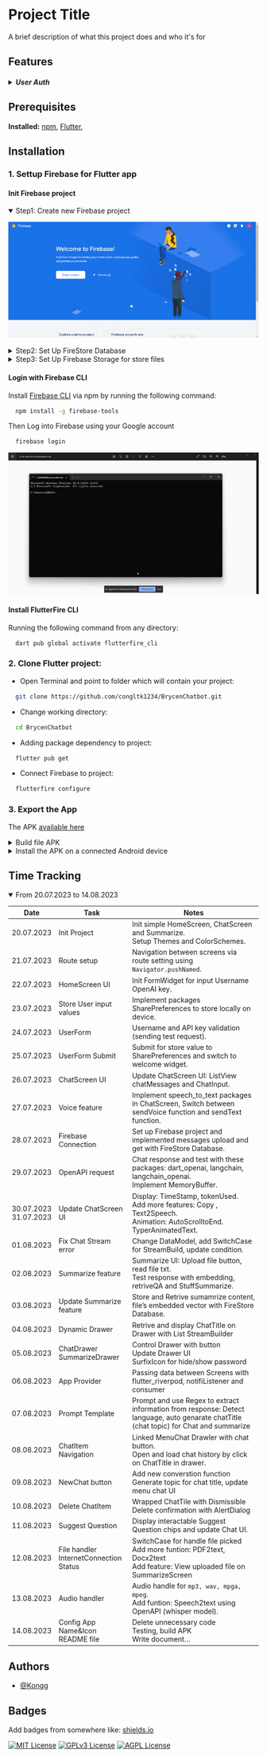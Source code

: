 
# Project Title

A brief description of what this project does and who it's for

## Features

<h5><details>
<summary>User Auth</summary>

|Login & Validation|Update & Logout|
|--|--|
<img src="https://raw.githubusercontent.com/congltk1234/BrycenChatbot/main/docs/assets/gif/Login.gif"  height="400"/>|<img src="https://raw.githubusercontent.com/congltk1234/BrycenChatbot/main/docs/assets/gif/Change_Logout.gif"  height="400"/>|

</details>


## Prerequisites

**Installed:** [npm](https://nodejs.org/en), [Flutter](https://docs.flutter.dev/get-started/install), 



## Installation
### 1. Settup Firebase for Flutter app
#### Init Firebase project

<details open>
<summary>Step1: Create new Firebase project</summary>

![Init Firebase project](https://raw.githubusercontent.com/congltk1234/BrycenChatbot/main/docs/assets/gif/1_initProject.gif)

</details>

<details>
<summary>Step2: Set Up FireStore Database</summary>

![FirestoreDatabase](https://raw.githubusercontent.com/congltk1234/BrycenChatbot/main/docs/assets/gif/2_FirestoreDatabase.gif)

</details>


<details>
<summary>Step3: Set Up Firebase Storage for store files</summary>

![FirebaseStorage](https://raw.githubusercontent.com/congltk1234/BrycenChatbot/main/docs/assets/gif/3_firebaseStorage.gif)

</details>


#### Login with Firebase CLI
Install [Firebase CLI](https://firebase.google.com/docs/cli#setup_update_cli) via npm by running the following command:
```bash
  npm install -g firebase-tools
```

Then Log into Firebase using your Google account

```bash
  firebase login
```

![FirebaseStorage](https://raw.githubusercontent.com/congltk1234/BrycenChatbot/main/docs/assets/gif/4_firebaseLogin.gif)

#### Install FlutterFire CLI 
Running the following command from any directory:
```bash
  dart pub global activate flutterfire_cli
```

### 2. Clone Flutter project:
- Open Terminal and point to folder which will contain your project:
```bash
  git clone https://github.com/congltk1234/BrycenChatbot.git
```
- Change working directory:
```bash
  cd BrycenChatbot
```
- Adding package dependency to project:
```bash
  flutter pub get
```
- Connect Firebase to project:
```bash
  flutterfire configure
```




### 3. Export the App

The APK [available here]()

<details>
<summary>Build file APK</summary>
<br>

```bash
  flutter build apk
```
or
```bash
  flutter build apk --no-pub --no-shrink
```
![](https://raw.githubusercontent.com/congltk1234/BrycenChatbot/main/docs/assets/BuildAPK.jpg)

</details>

<details>
<summary>Install the APK on a connected Android device</summary>
<br>
Connect your Android device to your computer with a USB cable, then run the command line

```bash
  flutter install
```
</details>




## Time Tracking
<details open>
<summary>From 20.07.2023 to 14.08.2023</summary>

|Date|Task|Notes|
|--|--|--|
|20.07.2023| Init Project |Init simple HomeScreen, ChatScreen and Summarize.<br>Setup Themes and ColorSchemes.|
|21.07.2023|Route setup| Navigation between screens via route setting using `Navigator.pushNamed`.|
|22.07.2023| HomeScreen UI|Init FormWidget for input Username OpenAI key.|
|23.07.2023|Store User input values|Implement packages SharePreferences to store locally on device.|
|24.07.2023|UserForm|Username and API key validation (sending test request).|
|25.07.2023|UserForm Submit |Submit for store value to SharePreferences and switch to welcome widget.|
|26.07.2023| ChatScreen UI| Update ChatScreen UI: ListView chatMessages and ChatInput.|
|27.07.2023| Voice feature| Implement speech_to_text packages in ChatScreen, Switch between sendVoice function and sendText function.|
|28.07.2023| Firebase Connection| Set up Firebase project and implemented messages upload and get with FireStore Database.|
|29.07.2023| OpenAPI request| Chat response and test with these packages: dart_openai, langchain, langchain_openai.<br> Implement MemoryBuffer.|
|30.07.2023<br>31.07.2023| Update ChatScreen UI| Display: TimeStamp, tokenUsed.<br>Add more features: Copy , Text2Speech.<br>Animation: AutoScrolltoEnd.<br>TyperAnimatedText.|
|01.08.2023| Fix Chat Stream error|Change DataModel, add SwitchCase for StreamBuild, update condition.|
|02.08.2023|Summarize feature|Summarize UI: Upload file button, read file txt.<br>Test response with embedding, retriveQA and StuffSummarize.|
|03.08.2023| Update Summarize feature| Store and Retrive sumamrize content, file’s embedded vector with FireStore Database.|
|04.08.2023|Dynamic Drawer|Retrive and display ChatTitle on Drawer with List StreamBuilder|
|05.08.2023| ChatDrawer<br>SummarizeDrawer| Control Drawer with button<br>Update Drawer UI<br>SurfixIcon for hide/show password|
|06.08.2023|App Provider| Passing data between Screens with flutter_riverpod, notifiListener and consumer|
|07.08.2023|Prompt Template| Prompt and use Regex to extract information from response: Detect language, auto genarate chatTitle (chat topic) for Chat and summarize|
|08.08.2023| ChatItem Navigation| Linked MenuChat Drawler with chat button.<br>Open and load chat history by click on ChatTitle in drawer.|
|09.08.2023|NewChat button| Add new converstion function<br>Generate topic for chat title, update menu chat UI|
|10.08.2023|Delete ChatItem| Wrapped ChatTile with Dismissible<br>Delete confirmation with AlertDialog|
|11.08.2023| Suggest Question| Display interactable Suggest Question chips and update Chat UI.|
|12.08.2023| File handler<br>InternetConnection Status| SwitchCase for handle file picked<br>Add more funtion: PDF2text, Docx2text<br>Add feature: View uploaded file on SummarizeScreen|
|13.08.2023|Audio handler| Audio handle for `mp3, wav, mpga, mpeg`.<br>Add funtion: Speech2text using OpenAPI (whisper model).|
|14.08.2023| Config App Name&Icon<br>README file|Delete unnecessary code<br>Testing, build APK<br>Write document…|

</details>



## Authors

- [@Kongg](https://www.github.com/congltk1234)

## Badges

Add badges from somewhere like: [shields.io](https://shields.io/)

[![MIT License](https://img.shields.io/badge/License-MIT-green.svg)](https://choosealicense.com/licenses/mit/)
[![GPLv3 License](https://img.shields.io/badge/License-GPL%20v3-yellow.svg)](https://opensource.org/licenses/)
[![AGPL License](https://img.shields.io/badge/license-AGPL-blue.svg)](http://www.gnu.org/licenses/agpl-3.0)

